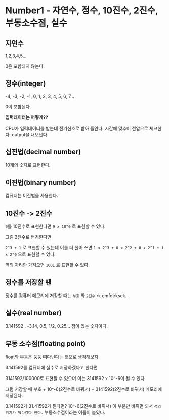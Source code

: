 # Number1 - 자연수, 정수, 10진수, 2진수, 부동소수점, 실수

## 자연수

1,2,3,4,5...

0은 포함되지 않는다.

## 정수(integer)

-4, -3, -2, -1, 0, 1, 2, 3, 4, 5, 6, 7... 

0이 포함된다. 

**입력데이터는 어떻게??**

CPU가 입력데이터를 받는데 전기신호로 받아 들인다. 시간에 맞추어 전압으로 체크한다. output을 내보낸다.

## 십진법(decimal number)

10개의 숫자로 표현한다. 

## 이진법(binary number)

컴퓨터는 이진법을 사용한다.

## 10진수 -> 2진수

`9`를 10진수로 표현한다면 `9 x 10^0` 로 표현할 수 있다.

그럼 2진수로 변경한다면

`2^3 + 1` 로 표현할 수 있는데 이를 더 풀어 쓰면 `1 x 2^3 + 0 x 2^2 + 0 x 2^1 + 1 x 2^0` 으로 표현할 수 있다.

앞의 자리만 가져오면 `1001` 로 표현할 수 있다.

## 정수를 저장할 땐

정수를 컴퓨터 메모리에 저장할 때는 `부호` 와 `2진수` rk emfdjrksek.

## 실수(real number)

3.141592 , -3.14, 0.5, 1/2, 0.25... 점이 있는 숫자이다.

## 부동 소수점(floating point)

float와 부동은 둥둥 떠다닌다는 뜻으로 생각해보자

3.141592를 컴퓨터에 실수로 저장하겠다고 한다면

3141592/100000로 표현될 수 있으며 이는 3141592 x 10^-6이 될 수 있다.

그럼 저장할 때 부호 + 10^-6(2진수로 바꿔서) + 3141592(2진수로 바꿔서) 메모리에 저장된다.

3.141592가 31.41592가 된다면? 10^-6(2진수로 바꿔서) 이 부분만 바뀌면 되서 `점의 위치가 왔다갔다 한다.` 부동소수점이라는 이름이 붙였다.





